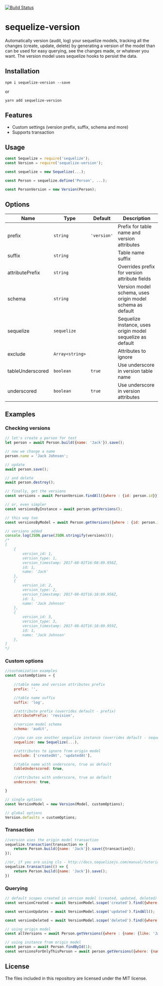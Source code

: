 [![Build Status](https://travis-ci.org/ivmarcos/sequelize-version.svg?branch=master)](https://travis-ci.org/ivmarcos/sequelize-version)
# sequelize-version
Automatically version (audit, log) your sequelize models, tracking all the changes (create, update, delete) by generating a version of the model than can be used for easy
querying, see the changes made, or whatever you want. The version model uses sequelize hooks to persist the data.

## Installation

```shell
npm i sequelize-version --save
```
or
```shell
yarn add sequelize-version
```
## Features

* Custom settings (version prefix, suffix, schema and more)
* Supports transaction 


## Usage
```js
const Sequelize = require('sequelize');
const Version = require('sequelize-version');

const sequelize = new Sequelize(...);

const Person = sequelize.define('Person', ...);

const PersonVersion = new Version(Person);
```

## Options

|Name             |Type               |Default       |Description
|-----------------|-------------------|--------------|--------------------------------
|prefix           | `string`          | `'version'`  | Prefix for table name and version attributes
|suffix           | `string`          |              | Table name suffix
|attributePrefix  | `string`          |              | Overrides prefix for version attribute fields
|schema           | `string`          |              | Version model schema, uses origin model schema as default
|sequelize        | `sequelize`       |              | Sequelize instance, uses origin model sequelize as default
|exclude          | `Array<string>`   |              | Attributes to ignore 
|tableUnderscored | `boolean`         |   `true`     | Use underscore in version table name
|underscored      | `boolean`         |   `true`     | Use underscore in version attributes

## Examples

### Checking versions
```js
// let's create a person for test
let person = await Person.build({name: 'Jack'}).save();

// now we change a name
person.name = 'Jack Johnson';

// update 
await person.save();

// and delete
await person.destroy();

// finally, get the versions
const versions = await PersonVersion.findAll({where : {id: person.id}});

// or, even simpler
const versionsByInstance = await person.getVersions();

// this way too
const versionsByModel = await Person.getVersions({where : {id: person.id}});

// versions added
console.log(JSON.parse(JSON.stringify(versions)));
/*
[
    {
        version_id: 1,
        version_type: 1,
        version_timestamp: 2017-08-02T16:08:09.956Z,
        id: 1,
        name: 'Jack'
    },
    {
        version_id: 2,
        version_type: 2,
        version_timestamp: 2017-08-02T16:18:09.958Z,
        id: 1,
        name: 'Jack Johnson'
    },
    {
        version_id: 3,
        version_type: 3,
        version_timestamp: 2017-08-02T16:18:09.959Z,
        id: 1,
        name: 'Jack Johnson'
    },
]
*/
```
### Custom options
```js
//customization examples
const customOptions = {
    
    //table name and version attributes prefix
    prefix: '', 

    //table name suffix
    suffix: 'log', 

    //attribute prefix (overrides default - prefix)
    attributePrefix: 'revision', 

    //version model schema
    schema: 'audit',

    //you can use another sequelize instance (overrides default - sequelize from origin model)
    sequelize: new Sequelize(...), 

    //attributes to ignore from origin model
    exclude: ['createdAt', 'updatedAt'],

    //table name with underscore, true as default
    tableUnderscored: true,

    //attributes with underscore, true as default
    underscore: true,

}

// single options
const VersionModel = new Version(Model, customOptions);

// global options
Version.defaults = customOptions;
```


### Transaction
```js
//version uses the origin model transaction
sequelize.transaction(transaction => {
    return Person.build({name: 'Jack'}).save({transaction});
});

//or, if you are using cls - http://docs.sequelizejs.com/manual/tutorial/transactions.html#automatically-pass-transactions-to-all-queries
sequelize.transaction(() => {
    return Person.build({name: 'Jack'}).save();
})
```

### Querying
```js
// default scopes created in version model (created, updated, deleted)
const versionCreated = await VersionModel.scope('created').find({where: {id: person.id}});

const versionUpdates = await VersionModel.scope('updated').findAll();

const versionDeleted = await VersionModel.scope('deleted').find({where: {id: person.id}});

// using origin model
const allVersions = await Person.getVersions({where : {name: {like: 'Jack%'}}});

// using instance from origin model
const person = await Person.findById(1);
const versionsForOnlyThisPerson = await person.getVersions({where: {name: {like: '%Johnson'}}});
```

## License

The files included in this repository are licensed under the MIT license.